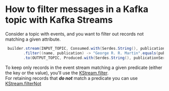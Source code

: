 <!-- title: How to filter messages in a Kafka topic with Kafka Streams -->
<!-- description: In this tutorial, learn how to filter messages in a Kafka topic with Kafka Streams, with step-by-step instructions and supporting code. -->

# How to filter messages in a Kafka topic with Kafka Streams

Consider a topic with events, and you want to filter out records not matching a given attribute.

```java
 builder.stream(INPUT_TOPIC, Consumed.with(Serdes.String(), publicationSerde))
        .filter((name, publication) -> "George R. R. Martin".equals(publication.name()))
        .to(OUTPUT_TOPIC, Produced.with(Serdes.String(), publicationSerde));
```

To keep only records in the event stream matching a given predicate (either the key or the value), you'll use the [KStream.filter](https://kafka.apache.org/36/javadoc/org/apache/kafka/streams/kstream/KStream.html#filter(org.apache.kafka.streams.kstream.Predicate)).  
For retaining records that 
__*do not*__ match a predicate you can use [KStream.filterNot](https://kafka.apache.org/36/javadoc/org/apache/kafka/streams/kstream/KStream.html#filterNot(org.apache.kafka.streams.kstream.Predicate))